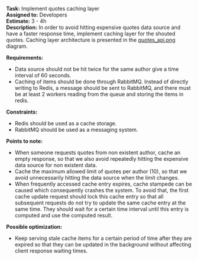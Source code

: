 
**Task:** Implement quotes caching layer  
**Assigned to:** Developers  
**Estimate:** 3 - 4h  
**Description:** In order to avoid hitting expensive quotes data source and have a faster response time,
implement caching layer for the shouted quotes. Caching layer architecture is presented in the 
[quotes_api.png](https://github.com/evodevo/quotes_api/tree/master/doc/quotes_api.png) diagram.  

**Requirements:**
- Data source should not be hit twice for the same author give a time interval of 60 seconds.
- Caching of items should be done through RabbitMQ. Instead of directly writing to Redis, 
a message should be sent to RabbitMQ, and there must be at least 2 workers reading from the 
queue and storing the items in redis.  

**Constraints:**
- Redis should be used as a cache storage. 
- RabbitMQ should be used as a messaging system.

**Points to note:**
- When someone requests quotes from non existent author, cache an empty response,
so that we also avoid repeatedly hitting the expensive data source for non existent data.
- Cache the maximum allowed limit of quotes per author (10), so that we avoid unnecessarily
hitting the data source when the limit changes.
- When frequently accessed cache entry expires, cache stampede can be caused which consequently crashes the
system. To avoid that, the first cache update request should lock this cache entry so that
all subsequent requests do not try to update the same cache entry at the same time. They should wait
for a certain time interval until this entry is computed and use the computed result.

**Possible optimization:**
- Keep serving stale cache items for a certain period of time after they are expired so that
they can be updated in the background without affecting client response waiting times.

